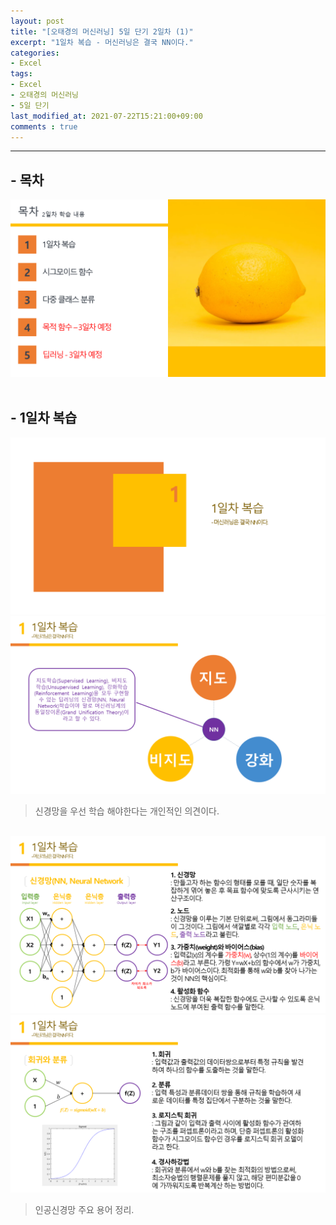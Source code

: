 ```yaml
---
layout: post
title: "[오태경의 머신러닝] 5일 단기 2일차 (1)"
excerpt: "1일차 복습 - 머신러닝은 결국 NN이다."
categories:
- Excel
tags:
- Excel
- 오태경의 머신러닝
- 5일 단기
last_modified_at: 2021-07-22T15:21:00+09:00
comments : true
---
```

<hr>

<h2>- 목차</h2>
<div style="text-align: center;">
    <img src="/assets/post-image/Excel-5일-단기-2/슬라이드3.PNG">
</div>
<br>

<h2>- 1일차 복습</h2>
<div style="text-align: center;">
    <img src="/assets/post-image/Excel-5일-단기-2/슬라이드4.PNG">
</div>
<div style="text-align: center;">
    <img src="/assets/post-image/Excel-5일-단기-2/슬라이드5.PNG">
</div>

> 신경망을 우선 학습 해야한다는 개인적인 의견이다.

<br>
<div style="text-align: center;">
    <img src="/assets/post-image/Excel-5일-단기-2/슬라이드6.PNG">
</div>
<div style="text-align: center;">
    <img src="/assets/post-image/Excel-5일-단기-2/슬라이드7.PNG">
</div>

> 인공신경망 주요 용어 정리.

<br>